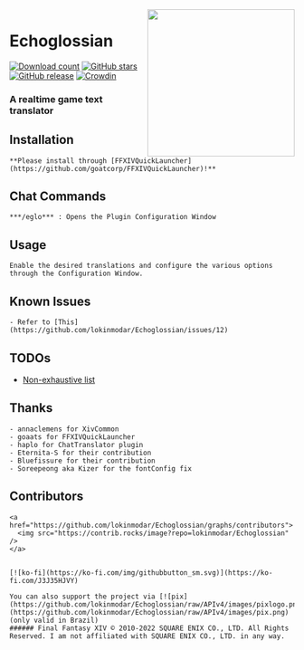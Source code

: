 <img src="https://github.com/lokinmodar/Echoglossian/raw/APIv4/images/logo.png" align="right" width="260px"/>

# Echoglossian
[![Download count](https://img.shields.io/endpoint?url=https://vz32sgcoal.execute-api.us-east-1.amazonaws.com/Echoglossian)](https://github.com/lokinmodar/Echoglossian)
[![GitHub stars](https://badgen.net/github/stars/lokinmodar/Echoglossian)](https://GitHub.com/lokinmodar/Echoglossian/stargazers/)
[![GitHub release](https://img.shields.io/github/release/lokinmodar/Echoglossian.svg)](https://GitHub.com/lokinmodar/Echoglossian/releases/)
[![Crowdin](https://badges.crowdin.net/echoglossian/localized.svg)](https://crowdin.com)

### A realtime game text translator

## Installation

	**Please install through [FFXIVQuickLauncher](https://github.com/goatcorp/FFXIVQuickLauncher)!**

## Chat Commands
 
	***/eglo*** : Opens the Plugin Configuration Window

## Usage

	Enable the desired translations and configure the various options through the Configuration Window.

## Known Issues

	- Refer to [This](https://github.com/lokinmodar/Echoglossian/issues/12)

## TODOs

  - [Non-exhaustive list](https://github.com/lokinmodar/Echoglossian/projects/1)

## Thanks
	- annaclemens for XivCommon
	- goaats for FFXIVQuickLauncher
	- haplo for ChatTranslator plugin
	- Eternita-S for their contribution
	- Bluefissure for their contribution
	- Soreepeong aka Kizer for the fontConfig fix


## Contributors


	<a href="https://github.com/lokinmodar/Echoglossian/graphs/contributors">
	  <img src="https://contrib.rocks/image?repo=lokinmodar/Echoglossian" />
	</a>


	[![ko-fi](https://ko-fi.com/img/githubbutton_sm.svg)](https://ko-fi.com/J3J35HJVY) 

	You can also support the project via [![pix](https://github.com/lokinmodar/Echoglossian/raw/APIv4/images/pixlogo.png)](https://github.com/lokinmodar/Echoglossian/raw/APIv4/images/pix.png) (only valid in Brazil)
	###### Final Fantasy XIV © 2010-2022 SQUARE ENIX CO., LTD. All Rights Reserved. I am not affiliated with SQUARE ENIX CO., LTD. in any way.